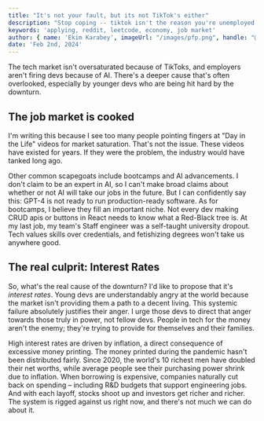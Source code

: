 ```yaml
---
title: "It's not your fault, but its not TikTok's either"
description: "Stop coping -- tiktok isn't the reason you're unemployed."
keywords: 'applying, reddit, leetcode, economy, job market'
author: { name: 'Ekim Karabey', imageUrl: "/images/pfp.png", handle: "@ekimerton", url: "https://www.twitter.com/ekimerton" }
date: 'Feb 2nd, 2024'
---
```


The tech market isn't oversaturated because of TikToks, and employers aren't firing devs because of AI. There's a deeper cause that's often overlooked, especially by younger devs who are being hit hard by the downturn.

## The job market is cooked

I'm writing this because I see too many people pointing fingers at "Day in the Life" videos for market saturation. That's not the issue. These videos have existed for years. If they were the problem, the industry would have tanked long ago.

Other common scapegoats include bootcamps and AI advancements. I don't claim to be an expert in AI, so I can't make broad claims about whether or not AI will take our jobs in the future. But I can confidently say this: GPT-4 is not ready to run production-ready software. As for bootcamps, I believe they fill an important niche. Not every dev making CRUD apis or buttons in React needs to know what a Red-Black tree is. At my last job, my team's Staff engineer was a self-taught university dropout. Tech values skills over credentials, and fetishizing degrees won't take us anywhere good.

## The real culprit: Interest Rates 

So, what's the real cause of the downturn? I'd like to propose that it's *interest rates*. Young devs are understandably angry at the world because the market isn't providing them a path to a decent living. This systemic failure absolutely justifies their anger. I urge those devs to direct that anger towards those truly in power, not fellow devs. People in tech for the money aren't the enemy; they're trying to provide for themselves and their families.

High interest rates are driven by inflation, a direct consequence of excessive money printing. The money printed during the pandemic hasn't been distributed fairly. Since 2020, the world's 10 richest men have doubled their net worths, while average people see their purchasing power shrink due to inflation. When borrowing is expensive, companies naturally cut back on spending – including R&D budgets that support engineering jobs. And with each layoff, stocks shoot up and investors get richer and richer. The system is rigged against us right now, and there's not much we can do about it.
